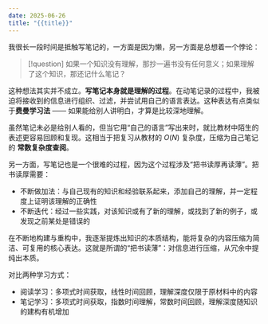 ```yaml
---
date: 2025-06-26
title: "{{title}}"
---
```

我很长一段时间是抵触写笔记的，一方面是因为懒，另一方面是总想着一个悖论：

> [!question] 如果一个知识没有理解，那抄一遍书没有任何意义；如果理解了这个知识，那还记什么笔记？

这种想法其实并不成立。**写笔记本身就是理解的过程**。在动笔记录的过程中，我被迫将接收到的信息进行组织、过滤，并尝试用自己的语言表达。这种表达有点类似于**费曼学习法** —— 如果能给别人讲明白，才算是比较深地理解。

虽然笔记未必是给别人看的，但当它用“自己的语言”写出来时，就比教材中陌生的表述更容易回顾和复现。这相当于把复习从教材的 $O(N)$ 复杂度，压缩为自己笔记的 **常数复杂度查阅**。

另一方面，写笔记也是一个很难的过程，因为这个过程涉及“把书读厚再读薄”。把书读厚需要：
- 不断做加法：与自己现有的知识和经验联系起来，添加自己的理解，并一定程度上证明该理解的正确性
- 不断迭代：经过一些实践，对该知识或有了新的理解，或找到了新的例子，或发现之前某处是错误的

在不断地构建与重构中，我逐渐提炼出知识的本质结构，能将复杂的内容压缩为简洁、可复用的核心表达。这就是所谓的“把书读薄”：对信息进行压缩，从冗余中提纯出本质。

对比两种学习方式：
- 阅读学习：多项式时间获取，线性时间回顾，理解深度仅限于原材料中的内容
- 笔记学习：多项式时间获取，指数时间理解，常数时间回顾，理解深度随知识的建构有机增加

